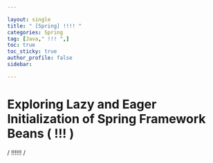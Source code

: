 ```yaml
---

layout: single
title: " [Spring] !!!! "
categories: Spring
tag: [Java," !!! ",]
toc: true
toc_sticky: true
author_profile: false
sidebar:

---
```

# Exploring Lazy and Eager Initialization of Spring Framework Beans ( !!! )

/ !!!!!! /